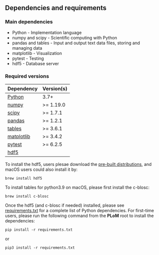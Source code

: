 ## Dependencies and requirements

### Main dependencies
* Python - Implementation language
* numpy and scipy - Scientific computing with Python
* pandas and tables - Input and output text data files, storing and managing data
* matplotlib - Visualization
* pytest - Testing
* hdf5 - Database server

### Required versions


  Dependency   |  Version(s)  
---------------|--------------
  [Python](https://www.python.org/downloads/)       |     3.7+
  [numpy](https://numpy.org/install/)        |  >= 1.19.0
  [scipy](https://www.scipy.org/install.html)        |  >= 1.7.1
  [pandas](https://pandas.pydata.org/docs/getting_started/install.html)      |  >= 1.2.1
  [tables](https://www.pytables.org/usersguide/installation.html)       |  >= 3.6.1
  [matplotlib](https://matplotlib.org/stable/users/installing.html)   |  >= 3.4.2
  [pytest](https://docs.pytest.org/en/6.2.x/getting-started.html) |  >= 6.2.5
  [hdf5](https://www.hdfgroup.org/solutions/hdf5/) | 

To install the hdf5, users plesae download the [pre-built distributions](https://www.hdfgroup.org/downloads/hdf5), and macOS users could also install it by:
```shell
brew install hdf5
```

To install tables for python3.9 on macOS, please first install the c-blosc:
```shell
brew install c-blosc
```

Once the hdf5 (and c-blosc if needed) installed, please see [requirements.txt](../requirements.txt) for a complete list of Python dependencies. For first-time users, please run the following command 
from the **PLoM** root to install the dependencies:

```shell
pip install -r requirements.txt
```
or
```shell
pip3 install -r requirements.txt
```
